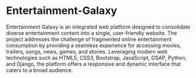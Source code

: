 # Entertainment-Galaxy

Entertainment Galaxy is an integrated web platform designed to consolidate diverse 
entertainment content into a single, user-friendly website. The project addresses the challenge of 
fragmented online entertainment consumption by providing a seamless experience for accessing 
movies, trailers, songs, news, games, and stories. Leveraging modern web technologies such as 
HTML5, CSS3, Bootstrap, JavaScript, GSAP, Python, and Django, the platform offers a responsive 
and dynamic interface that caters to a broad audience.
